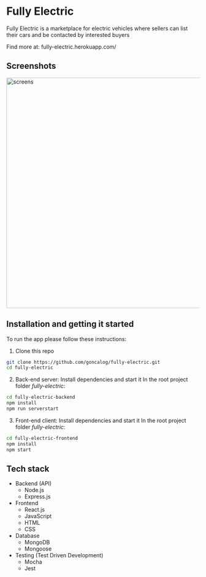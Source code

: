 # Fully Electric

Fully Electric is a marketplace for electric vehicles where sellers can list their cars and be contacted by interested buyers

Find more at: fully-electric.herokuapp.com/

## Screenshots
<img src='./fully-electric-frontend/media/headline-background.jpg' alt='screens' width="1400" height="600">

## Installation and getting it started
To run the app please follow these instructions:

1. Clone this repo
```bash
git clone https://github.com/goncalog/fully-electric.git
cd fully-electric
```

2. Back-end server: Install dependencies and start it
In the root project folder *fully-electric*:
```bash
cd fully-electric-backend
npm install
npm run serverstart
```

3. Front-end client: Install dependencies and start it
In the root project folder *fully-electric*:
```bash
cd fully-electric-frontend
npm install
npm start
```

## Tech stack
- Backend (API)
    - Node.js
    - Express.js
- Frontend
    - React.js
    - JavaScript
    - HTML
    - CSS
- Database
    - MongoDB
    - Mongoose
- Testing (Test Driven Development)
    - Mocha
    - Jest
